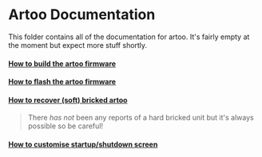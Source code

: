 # Artoo Documentation
This folder contains all of the documentation for artoo.  It's fairly empty at the moment but expect more stuff shortly.

#### [How to build the artoo firmware](https://github.com/OpenSolo/documentation/blob/master/artoo/build-artoo-firmware.md)
#### [How to flash the artoo firmware](https://github.com/OpenSolo/documentation/blob/master/artoo/flash-custom-firmware.md)
#### [How to recover (soft) bricked artoo](https://github.com/OpenSolo/documentation/blob/master/artoo/flash-custom-firmware.md#bricked-artoo)
> There *has not* been any reports of a hard bricked unit but it's always possible so be careful!
#### [How to customise startup/shutdown screen](https://github.com/OpenSolo/documentation/blob/master/artoo/customisation/custom-boot-screen.md)
